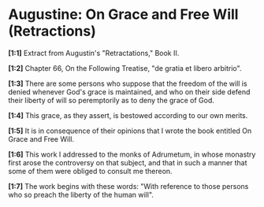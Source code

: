 # Augustine: On Grace and Free Will (Retractions)

**[1:1]** Extract from Augustin's "Retractations,"  Book II.

**[1:2]** Chapter 66,  On the Following Treatise,  "de gratia et libero arbitrio".

**[1:3]** There are some persons who suppose that the freedom of the will is denied whenever God's grace is maintained, and who on their side defend their liberty of will so peremptorily as to deny the grace of God.

**[1:4]** This grace, as they assert, is bestowed according to our own merits.

**[1:5]** It is in consequence of their opinions that I wrote the book entitled On Grace and Free Will.

**[1:6]** This work I addressed to the monks of Adrumetum,  in whose monastry first arose the controversy on that subject, and that in such a manner that some of them were obliged to consult me thereon.

**[1:7]** The work begins with these words: "With reference to those persons who so preach the liberty of the human will".

